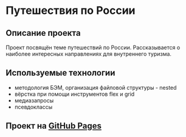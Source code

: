 # Путешествия по России
## Описание проекта
Проект посвящён теме путешествий по России. Рассказывается о наиболее интересных направлениях для внутреннего туризма. 
## Используемые технологии
* методология БЭМ, организация файловой структуры - nested
* вёрстка при помощи инструментов flex и grid
* медиазапросы
* псевдоклассы
## Проект на [GitHub Pages](https://methoni.github.io/russian-travel/)
